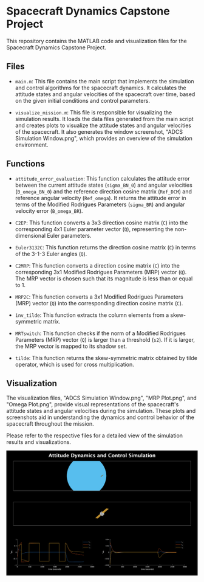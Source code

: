 # Spacecraft Dynamics Capstone Project

This repository contains the MATLAB code and visualization files for the Spacecraft Dynamics Capstone Project.

## Files

- `main.m`: This file contains the main script that implements the simulation and control algorithms for the spacecraft dynamics. It calculates the attitude states and angular velocities of the spacecraft over time, based on the given initial conditions and control parameters.

- `visualize_mission.m`: This file is responsible for visualizing the simulation results. It loads the data files generated from the main script and creates plots to visualize the attitude states and angular velocities of the spacecraft. It also generates the window screenshot, "ADCS Simulation Window.png", which provides an overview of the simulation environment.

## Functions

- `attitude_error_evaluation`: This function calculates the attitude error between the current attitude states (`sigma_BN_0`) and angular velocities (`B_omega_BN_0`) and the reference direction cosine matrix (`Ref_DCM`) and reference angular velocity (`Ref_omega`). It returns the attitude error in terms of the Modified Rodrigues Parameters (`sigma_BR`) and angular velocity error (`B_omega_BR`).

- `C2EP`: This function converts a 3x3 direction cosine matrix (`C`) into the corresponding 4x1 Euler parameter vector (`Q`), representing the non-dimensional Euler parameters.

- `Euler3132C`: This function returns the direction cosine matrix (`C`) in terms of the 3-1-3 Euler angles (`Q`).

- `C2MRP`: This function converts a direction cosine matrix (`C`) into the corresponding 3x1 Modified Rodrigues Parameters (MRP) vector (`Q`). The MRP vector is chosen such that its magnitude is less than or equal to 1.

- `MRP2C`: This function converts a 3x1 Modified Rodrigues Parameters (MRP) vector (`Q`) into the corresponding direction cosine matrix (`C`).

- `inv_tilde`: This function extracts the column elements from a skew-symmetric matrix.

- `MRTswitch`: This function checks if the norm of a Modified Rodrigues Parameters (MRP) vector (`Q`) is larger than a threshold (`s2`). If it is larger, the MRP vector is mapped to its shadow set.

- `tilde`: This function returns the skew-symmetric matrix obtained by tilde operator, which is used for cross multiplication.

## Visualization

The visualization files, "ADCS Simulation Window.png", "MRP Plot.png", and "Omega Plot.png", provide visual representations of the spacecraft's attitude states and angular velocities during the simulation. These plots and screenshots aid in understanding the dynamics and control behavior of the spacecraft throughout the mission.

Please refer to the respective files for a detailed view of the simulation results and visualizations.

![ADCS Simulation Window](ADCS%20Simulation%20Window.png)
